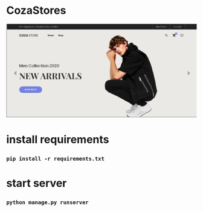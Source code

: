 # CozaStores
![alt text](https://github.com/ECJ222/Coza-Store/blob/master/portfolios1.jpg?raw=true) 


# install requirements

### `pip install -r requirements.txt`

# start server

### `python manage.py runserver`
